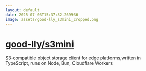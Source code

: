 ```yaml
---
layout: default
date: 2025-07-03T15:37:32.269936
image: assets/good-lly_s3mini_cropped.png
---
```


# [good-lly/s3mini](https://github.com/good-lly/s3mini)

S3-compatible object storage client for edge platforms,written in TypeScript, runs on Node, Bun, Cloudflare Workers
